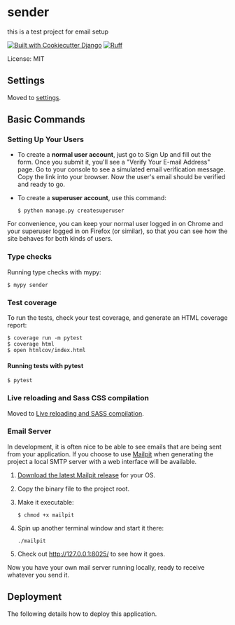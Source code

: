 # sender

this is a test project for email setup

[![Built with Cookiecutter Django](https://img.shields.io/badge/built%20with-Cookiecutter%20Django-ff69b4.svg?logo=cookiecutter)](https://github.com/cookiecutter/cookiecutter-django/)
[![Ruff](https://img.shields.io/endpoint?url=https://raw.githubusercontent.com/astral-sh/ruff/main/assets/badge/v2.json)](https://github.com/astral-sh/ruff)

License: MIT

## Settings

Moved to [settings](https://cookiecutter-django.readthedocs.io/en/latest/1-getting-started/settings.html).

## Basic Commands

### Setting Up Your Users

- To create a **normal user account**, just go to Sign Up and fill out the form. Once you submit it, you'll see a "Verify Your E-mail Address" page. Go to your console to see a simulated email verification message. Copy the link into your browser. Now the user's email should be verified and ready to go.

- To create a **superuser account**, use this command:

      $ python manage.py createsuperuser

For convenience, you can keep your normal user logged in on Chrome and your superuser logged in on Firefox (or similar), so that you can see how the site behaves for both kinds of users.

### Type checks

Running type checks with mypy:

    $ mypy sender

### Test coverage

To run the tests, check your test coverage, and generate an HTML coverage report:

    $ coverage run -m pytest
    $ coverage html
    $ open htmlcov/index.html

#### Running tests with pytest

    $ pytest

### Live reloading and Sass CSS compilation

Moved to [Live reloading and SASS compilation](https://cookiecutter-django.readthedocs.io/en/latest/2-local-development/developing-locally.html#using-webpack-or-gulp).

### Email Server

In development, it is often nice to be able to see emails that are being sent from your application. If you choose to use [Mailpit](https://github.com/axllent/mailpit) when generating the project a local SMTP server with a web interface will be available.

1.  [Download the latest Mailpit release](https://github.com/axllent/mailpit/releases) for your OS.

2.  Copy the binary file to the project root.

3.  Make it executable:

        $ chmod +x mailpit

4.  Spin up another terminal window and start it there:

        ./mailpit

5.  Check out <http://127.0.0.1:8025/> to see how it goes.

Now you have your own mail server running locally, ready to receive whatever you send it.

## Deployment

The following details how to deploy this application.
